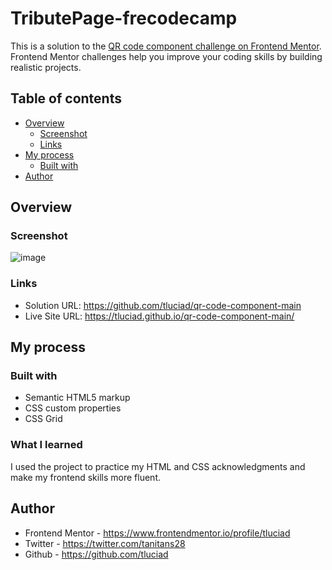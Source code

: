 # TributePage-frecodecamp


This is a solution to the [QR code component challenge on Frontend Mentor](https://www.frontendmentor.io/challenges/qr-code-component-iux_sIO_H). Frontend Mentor challenges help you improve your coding skills by building realistic projects. 

## Table of contents

- [Overview](#overview)
  - [Screenshot](#screenshot)
  - [Links](#links)
- [My process](#my-process)
  - [Built with](#built-with)
 - [Author](#author)


## Overview

### Screenshot

![image](https://user-images.githubusercontent.com/98775997/201190994-d77ef101-4d13-4983-aad0-f344f7d28bdf.png)




### Links

- Solution URL: https://github.com/tluciad/qr-code-component-main
- Live Site URL: https://tluciad.github.io/qr-code-component-main/

## My process

### Built with

- Semantic HTML5 markup
- CSS custom properties
- CSS Grid

### What I learned

I used the project to practice my HTML and CSS acknowledgments and make my frontend skills more fluent.


## Author

- Frontend Mentor - https://www.frontendmentor.io/profile/tluciad
- Twitter - https://twitter.com/tanitans28
- Github - https://github.com/tluciad


